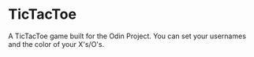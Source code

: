 # TicTacToe
A TicTacToe game built for the Odin Project. You can set your usernames and the color of your X's/O's.
